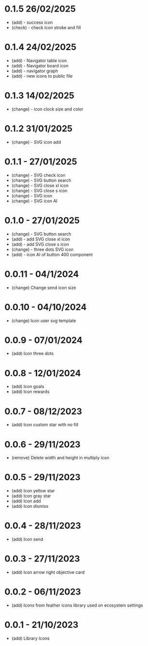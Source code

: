 # 0.1.5 26/02/2025
* (add) - success icon
* (check) - check icon stroke and fill

# 0.1.4 24/02/2025
* (add) - Navigator table icon
* (add) - Navigator board icon
* (add) - navigator graph
* (add) - new icons to public file

# 0.1.3 14/02/2025
* (change) - icon clock size and color

# 0.1.2 31/01/2025
* (change) - SVG icon add

# 0.1.1 - 27/01/2025
* (change) - SVG check icon 
* (change) - SVG button search
* (change) - SVG close xl icon
* (change) - SVG close s icon
* (change) - SVG icon
* (change) - SVG icon AI 

# 0.1.0 - 27/01/2025
* (change) - SVG button search
* (add) - add SVG close xl icon
* (add) - add SVG close s icon
* (change) - three dots SVG icon
* (add) - icon AI of button 400 component

# 0.0.11 - 04/1/2024
* (change) Change send icon size

# 0.0.10 - 04/10/2024
* (change) Icon user svg template 

# 0.0.9 - 07/01/2024
* (add) Icon three dots

# 0.0.8 - 12/01/2024
* (add) Icon goals
* (add) Icon rewards 

# 0.0.7 - 08/12/2023
* (add) Icon custom star with no fill

# 0.0.6 - 29/11/2023
* (remove) Delete width and height in multiply icon

# 0.0.5 - 29/11/2023
* (add) Icon yellow star
* (add) Icon gray star
* (add) Icon add
* (add) Icon dismiss

# 0.0.4 - 28/11/2023
* (add) Icon send

# 0.0.3 - 27/11/2023
* (add) Icon arrow right objective card 

# 0.0.2 - 06/11/2023
* (add) Icons from feather icons library used on ecosystem settings

# 0.0.1 - 21/10/2023
* (add) Library Icons
